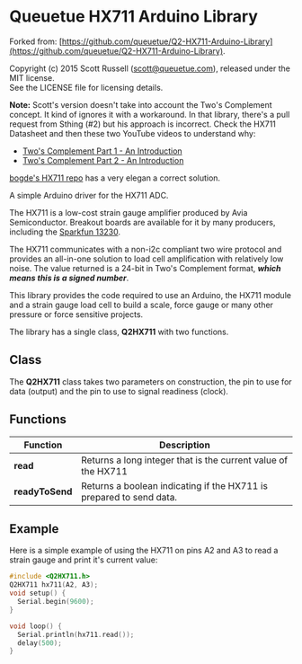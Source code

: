 # Queuetue HX711 Arduino Library

Forked from: [https://github.com/queuetue/Q2-HX711-Arduino-Library](https://github.com/queuetue/Q2-HX711-Arduino-Library).

Copyright (c) 2015 Scott Russell (scott@queuetue.com), released under the MIT license.  
See the LICENSE file for licensing details.

**Note:** Scott's version doesn't take into account the Two's Complement concept. It kind of ignores it with a workaround. In that library, there's a pull request from Sthing (#2) but his approach is incorrect. Check the HX711 Datasheet and then these two YouTube videos to understand why:

- [Two's Complement Part 1 - An Introduction](https://www.youtube.com/watch?v=9W67I2zzAfo)
- [Two's Complement Part 2 - An Introduction](https://www.youtube.com/watch?v=Hof95YlLQk0)

[bogde's HX711 repo](https://github.com/bogde/HX711/blob/master/HX711.cpp) has a very elegan a correct solution.

A simple Arduino driver for the HX711 ADC.

The HX711 is a low-cost strain gauge amplifier produced by Avia Semiconductor.  Breakout boards are available for it by many producers, including the [Sparkfun 13230](https://www.sparkfun.com/products/13230).

The HX711 communicates with a non-i2c compliant two wire protocol and provides an all-in-one solution to load cell amplification with relatively low noise. The value returned is a 24-bit in Two's Complement format, **_which means this is a signed number_**.

This library provides the code required to use an Arduino, the HX711 module and a strain gauge load cell to build a scale, force gauge or many other pressure or force sensitive projects.

The library has a single class, **Q2HX711** with two functions.  

## Class
The **Q2HX711** class takes two parameters on construction, the pin to use for data (output) and the pin to use to signal readiness (clock).

## Functions

Function  | Description
------------- | -------------
**read**  | Returns a long integer that is the current value of the HX711
**readyToSend**  | Returns a boolean indicating if the HX711 is prepared to send data.

## Example

Here is a simple example of using the HX711 on pins A2 and A3 to read a strain gauge and print it's current value:

```c++
#include <Q2HX711.h>
Q2HX711 hx711(A2, A3);
void setup() {
  Serial.begin(9600);
}

void loop() {
  Serial.println(hx711.read());
  delay(500);
}
```
